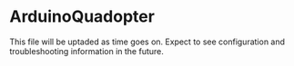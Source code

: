 # ArduinoQuadopter

This file will be uptaded as time goes on.  Expect to see configuration and troubleshooting information in the future.
